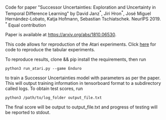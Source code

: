 Code for paper "Successor Uncertainties: Exploration and Uncertainty in Temporal Difference Learning" by David Janz<sup>\*</sup>, Jiri Hron<sup>\*</sup>, José Miguel Hernández-Lobato, Katja Hofmann, Sebastian Tschiatschek. NeurIPS 2019.
<sup>\*</sup> Equal contribution

Paper is available at https://arxiv.org/abs/1810.06530.

This code allows for reproduction of the Atari experiments. Click [here](https://djanz.org/successor_uncertainties/tabular_code) for code to reproduce the tabular experiments.

To reproduce results, clone && pip install the requirements, then run
```
python3 run_atari.py --game Enduro
```
to train a Successor Uncertainties model with parameters as per the paper. This will output training information in tensorboard format to a subdirectory called logs. To obtain test scores, run
```
python3 /path/to/log_folder output_file.txt
```
The final score will be output to output_file.txt and progress of testing will be reported to stdout.
